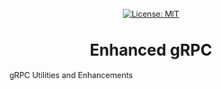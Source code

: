 <p align="center">
    <a target="_blank" href="https://github.com/plurid/enhanced-grpc/blob/master/LICENSE">
        <img src="https://img.shields.io/badge/license-MIT-blue.svg?colorB=1380C3&style=for-the-badge" alt="License: MIT">
    </a>
</p>


<h1 align="center">
    Enhanced gRPC
</h1>



gRPC Utilities and Enhancements
